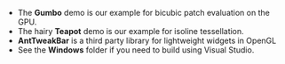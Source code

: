 * The **Gumbo** demo is our example for bicubic patch evaluation on the GPU.
* The hairy **Teapot** demo is our example for isoline tessellation.
* **AntTweakBar** is a third party library for lightweight widgets in OpenGL
* See the **Windows** folder if you need to build using Visual Studio.